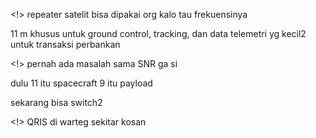 <!> repeater satelit bisa dipakai org kalo tau frekuensinya

11 m khusus untuk ground control, tracking, dan data telemetri
yg kecil2 untuk transaksi perbankan

<!> pernah ada masalah sama SNR ga si

dulu 11 itu spacecraft
9 itu payload

sekarang bisa switch2

<!> QRIS di warteg sekitar kosan
